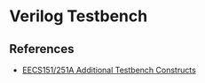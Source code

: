 # Verilog Testbench


## References

* [EECS151/251A Additional Testbench Constructs](https://github.com/EECS150/fpga_labs_sp24/blob/main/lab3/README.md#additional-testbench-constructs)
